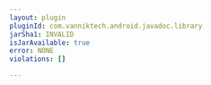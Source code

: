 ```yaml
---
layout: plugin
pluginId: com.vanniktech.android.javadoc.library
jarSha1: INVALID
isJarAvailable: true
error: NONE
violations: []

---
```

